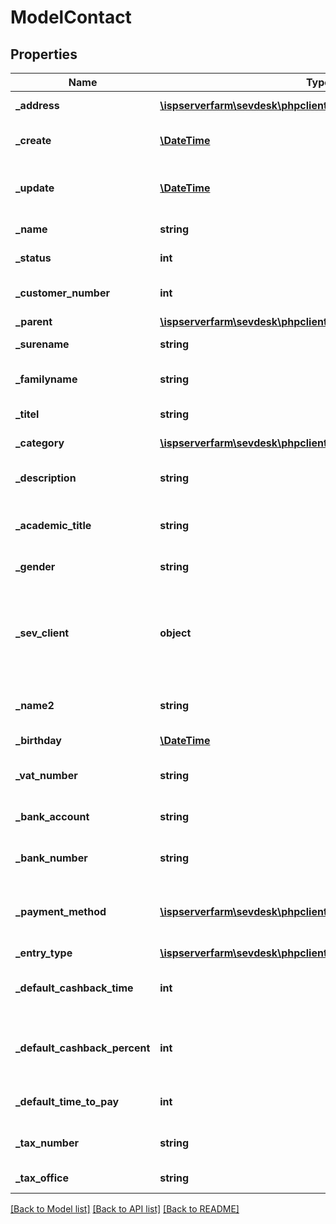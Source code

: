 # ModelContact

## Properties
Name | Type | Description | Notes
------------ | ------------- | ------------- | -------------
**_address** | [**\ispserverfarm\sevdesk\phpclient\Model\ModelContactAddress**](ModelContactAddress.md) | the contact address | [optional] 
**_create** | [**\DateTime**](\DateTime.md) | the creation date of the contact | [optional] 
**_update** | [**\DateTime**](\DateTime.md) | date, the contact was last updated | [optional] 
**_name** | **string** | name of the contact | [optional] 
**_status** | **int** | status of the contact | [optional] 
**_customer_number** | **int** | customer number of the contact | [optional] 
**_parent** | [**\ispserverfarm\sevdesk\phpclient\Model\ModelContact**](ModelContact.md) |  | [optional] 
**_surename** | **string** | surname of the contact | [optional] 
**_familyname** | **string** | family name of the contact | [optional] 
**_titel** | **string** | title of the contact | [optional] 
**_category** | [**\ispserverfarm\sevdesk\phpclient\Model\ModelCategory**](ModelCategory.md) | category of the contact | [optional] 
**_description** | **string** | description of the contact | [optional] 
**_academic_title** | **string** | any academic title of the contact | [optional] 
**_gender** | **string** | gender of the contact | [optional] 
**_sev_client** | **object** | sevClient is the unique id every customer has and is used in nearly all operations | [optional] 
**_name2** | **string** | second name of the contact | [optional] 
**_birthday** | [**\DateTime**](\DateTime.md) | birthday of the contact | [optional] 
**_vat_number** | **string** | vat number of the contact | [optional] 
**_bank_account** | **string** | bank account of the contact | [optional] 
**_bank_number** | **string** | bank number of the contact | [optional] 
**_payment_method** | [**\ispserverfarm\sevdesk\phpclient\Model\ModelPaymentMethod**](ModelPaymentMethod.md) | desired payment method of the customer | [optional] 
**_entry_type** | [**\ispserverfarm\sevdesk\phpclient\Model\ModelEntryType**](ModelEntryType.md) |  | [optional] 
**_default_cashback_time** | **int** | default cashback time of the contact | [optional] 
**_default_cashback_percent** | **int** | default cashback percentage of the contact | [optional] 
**_default_time_to_pay** | **int** | default time to pay of the contact | [optional] 
**_tax_number** | **string** | tax number of the contact | [optional] 
**_tax_office** | **string** | tax office of the contact | [optional] 

[[Back to Model list]](../README.md#documentation-for-models) [[Back to API list]](../README.md#documentation-for-api-endpoints) [[Back to README]](../README.md)


